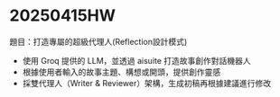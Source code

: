 # 20250415HW
題目：打造專屬的超級代理人(Reflection設計模式)
* 使用 Groq 提供的 LLM，並透過 aisuite 打造故事創作對話機器人
* 根據使用者輸入的故事主題、構想或開頭，提供創作靈感
* 採雙代理人（Writer & Reviewer）架構，生成初稿再根據建議進行修改
